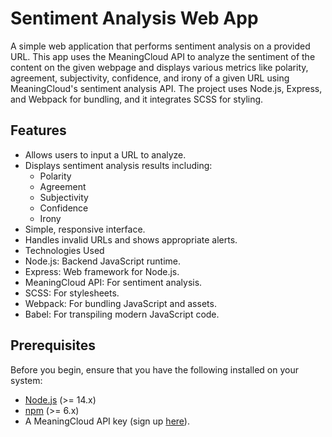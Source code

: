 # Sentiment Analysis Web App

A simple web application that performs sentiment analysis on a provided URL. This app uses the MeaningCloud API to analyze the sentiment of the content on the given webpage and displays various metrics like polarity, agreement, subjectivity, confidence, and irony of a given URL using MeaningCloud's sentiment analysis API. The project uses Node.js, Express, and Webpack for bundling, and it integrates SCSS for styling.

## Features
- Allows users to input a URL to analyze.
- Displays sentiment analysis results including:
  - Polarity
  - Agreement
  - Subjectivity
  - Confidence
  - Irony
- Simple, responsive interface.
- Handles invalid URLs and shows appropriate alerts.
- Technologies Used
- Node.js: Backend JavaScript runtime.
- Express: Web framework for Node.js.
- MeaningCloud API: For sentiment analysis.
- SCSS: For stylesheets.
- Webpack: For bundling JavaScript and assets.
- Babel: For transpiling modern JavaScript code.

## Prerequisites
Before you begin, ensure that you have the following installed on your system:

- [Node.js](https://nodejs.org/) (>= 14.x)
- [npm](https://www.npmjs.com/) (>= 6.x)
- A MeaningCloud API key (sign up [here](https://www.meaningcloud.com/developer/sign-up)).


